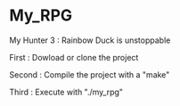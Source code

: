 # My_RPG
My Hunter 3 : Rainbow Duck is unstoppable

First : Dowload or clone the project

Second : Compile the project with a "make"

Third : Execute with "./my_rpg"

